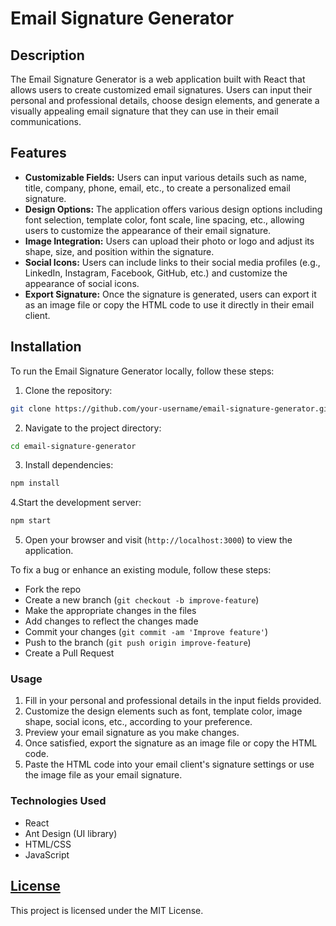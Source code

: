 # Email Signature Generator

## Description

The Email Signature Generator is a web application built with React that allows users to create customized email signatures. Users can input their personal and professional details, choose design elements, and generate a visually appealing email signature that they can use in their email communications.

## Features

- **Customizable Fields:** Users can input various details such as name, title, company, phone, email, etc., to create a personalized email signature.
- **Design Options:** The application offers various design options including font selection, template color, font scale, line spacing, etc., allowing users to customize the appearance of their email signature.
- **Image Integration:** Users can upload their photo or logo and adjust its shape, size, and position within the signature.
- **Social Icons:** Users can include links to their social media profiles (e.g., LinkedIn, Instagram, Facebook, GitHub, etc.) and customize the appearance of social icons.
- **Export Signature:** Once the signature is generated, users can export it as an image file or copy the HTML code to use it directly in their email client.

## Installation

To run the Email Signature Generator locally, follow these steps:

1. Clone the repository:

```bash
git clone https://github.com/your-username/email-signature-generator.git
```

2. Navigate to the project directory:

```bash
cd email-signature-generator
```

3. Install dependencies:

```bash
npm install
```

4.Start the development server:

```bash
npm start
```

5. Open your browser and visit (`http://localhost:3000`) to view the application.

To fix a bug or enhance an existing module, follow these steps:

- Fork the repo
- Create a new branch (`git checkout -b improve-feature`)
- Make the appropriate changes in the files
- Add changes to reflect the changes made
- Commit your changes (`git commit -am 'Improve feature'`)
- Push to the branch (`git push origin improve-feature`)
- Create a Pull Request

### Usage

1. Fill in your personal and professional details in the input fields provided.
2. Customize the design elements such as font, template color, image shape, social icons, etc., according to your preference.
3. Preview your email signature as you make changes.
4. Once satisfied, export the signature as an image file or copy the HTML code.
5. Paste the HTML code into your email client's signature settings or use the image file as your email signature.

### Technologies Used

- React
- Ant Design (UI library)
- HTML/CSS
- JavaScript

## [License](LICENSE.md)

This project is licensed under the MIT License.

